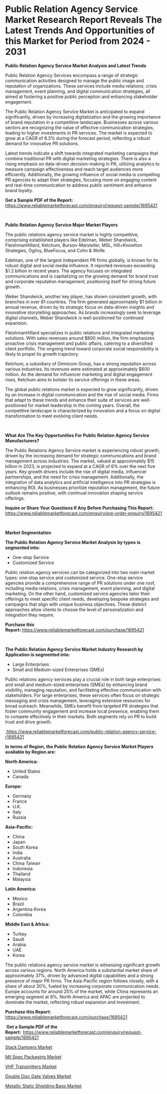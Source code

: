 <p><h1>Public Relation Agency Service Market Research Report Reveals The Latest Trends And Opportunities of this Market for Period from 2024 - 2031</h1></p><p><strong>Public Relation Agency Service Market Analysis and Latest Trends</strong></p>
<p><p>Public Relation Agency Services encompass a range of strategic communication activities designed to manage the public image and reputation of organizations. These services include media relations, crisis management, event planning, and digital communication strategies, all aimed at fostering a positive public perception and enhancing stakeholder engagement.</p><p>The Public Relation Agency Service Market is anticipated to expand significantly, driven by increasing digitalization and the growing importance of brand reputation in a competitive landscape. Businesses across various sectors are recognizing the value of effective communication strategies, leading to higher investments in PR services. The market is expected to grow at a CAGR of 6.3% during the forecast period, reflecting a robust demand for innovative PR solutions.</p><p>Latest trends indicate a shift towards integrated marketing campaigns that combine traditional PR with digital marketing strategies. There is also a rising emphasis on data-driven decision-making in PR, utilizing analytics to measure campaign effectiveness and reach target audiences more efficiently. Additionally, the growing influence of social media is compelling PR agencies to adapt their strategies, focusing more on engaging content and real-time communication to address public sentiment and enhance brand loyalty.</p></p>
<p><strong>Get a Sample PDF of the Report:&nbsp;</strong> <a href="https://www.reliablemarketforecast.com/enquiry/request-sample/1695421?utm_campaign=1144&utm_medium=2&utm_source=Github&utm_content=ia&utm_term=19102024&utm_id=public-relation-agency-service">https://www.reliablemarketforecast.com/enquiry/request-sample/1695421</a></p>
<p>&nbsp;</p>
<p><strong>Public Relation Agency Service Major Market Players</strong></p>
<p><p>The public relations agency service market is highly competitive, comprising established players like Edelman, Weber Shandwick, FleishmanHillard, Ketchum, Burson-Marsteller, MSL, Hill+Knowlton Strategies, Ogilvy, BlueFocus, and Cohn & Wolfe. </p><p>Edelman, one of the largest independent PR firms globally, is known for its robust digital and social media influence. It reported revenues exceeding $1.2 billion in recent years. The agency focuses on integrated communications and is capitalizing on the growing demand for brand trust and corporate reputation management, positioning itself for strong future growth.</p><p>Weber Shandwick, another key player, has shown consistent growth, with branches in over 81 countries. The firm generated approximately $1 billion in annual revenue, driven by its strategic focus on data-driven insights and innovative storytelling approaches. As brands increasingly seek to leverage digital channels, Weber Shandwick is well-positioned for continued expansion.</p><p>FleishmanHillard specializes in public relations and integrated marketing solutions. With sales revenues around $800 million, the firm emphasizes proactive crisis management and public affairs, catering to a diversified client portfolio. The ongoing trend toward corporate social responsibility is likely to propel its growth trajectory.</p><p>Ketchum, a subsidiary of Omnicom Group, has a strong reputation across various industries. Its revenues were estimated at approximately $600 million. As the demand for influencer marketing and digital engagement rises, Ketchum aims to bolster its service offerings in these areas.</p><p>The global public relations market is expected to grow significantly, driven by an increase in digital communication and the rise of social media. Firms that adapt to these trends and enhance their suite of services are well-positioned for market leadership in the coming years. Overall, the competitive landscape is characterized by innovation and a focus on digital transformation to meet evolving client needs.</p></p>
<p>&nbsp;</p>
<p><strong>What Are The Key Opportunities For Public Relation Agency Service Manufacturers?</strong></p>
<p><p>The Public Relations Agency Service market is experiencing robust growth, driven by the increasing demand for strategic communications and brand management across industries. The market, valued at approximately $15 billion in 2023, is projected to expand at a CAGR of 6% over the next five years. Key growth drivers include the rise of digital media, influencer partnerships, and the need for crisis management. Additionally, the integration of data analytics and artificial intelligence into PR strategies is enhancing ROI. As businesses prioritize reputation management, the future outlook remains positive, with continual innovation shaping service offerings.</p></p>
<p><strong>Inquire or Share Your Questions If Any Before Purchasing This Report:</strong> <a href="https://www.reliablemarketforecast.com/enquiry/pre-order-enquiry/1695421?utm_campaign=1144&utm_medium=2&utm_source=Github&utm_content=ia&utm_term=19102024&utm_id=public-relation-agency-service">https://www.reliablemarketforecast.com/enquiry/pre-order-enquiry/1695421</a></p>
<p>&nbsp;</p>
<p><strong>Market Segmentation</strong></p>
<p><strong>The Public Relation Agency Service Market Analysis by types is segmented into:</strong></p>
<p><ul><li>One-stop Service</li><li>Customized Service</li></ul></p>
<p><p>Public relation agency services can be categorized into two main market types: one-stop service and customized service. One-stop service agencies provide a comprehensive range of PR solutions under one roof, including media relations, crisis management, event planning, and digital marketing. On the other hand, customized service agencies tailor their offerings to meet specific client needs, developing bespoke strategies and campaigns that align with unique business objectives. These distinct approaches allow clients to choose the level of personalization and integration they require.</p></p>
<p><strong>Purchase this Report:&nbsp;</strong><a href="https://www.reliablemarketforecast.com/purchase/1695421?utm_campaign=1144&utm_medium=2&utm_source=Github&utm_content=ia&utm_term=19102024&utm_id=public-relation-agency-service">https://www.reliablemarketforecast.com/purchase/1695421</a></p>
<p>&nbsp;</p>
<p><strong>The Public Relation Agency Service Market Industry Research by Application is segmented into:</strong></p>
<p><ul><li>Large Enterprises</li><li>Small and Medium-sized Enterprises (SMEs)</li></ul></p>
<p><p>Public relations agency services play a crucial role in both large enterprises and small and medium-sized enterprises (SMEs) by enhancing brand visibility, managing reputation, and facilitating effective communication with stakeholders. For large enterprises, these services often focus on strategic messaging and crisis management, leveraging extensive resources for broad outreach. Meanwhile, SMEs benefit from targeted PR strategies that foster community engagement and increase local presence, enabling them to compete effectively in their markets. Both segments rely on PR to build trust and drive growth.</p></p>
<p><a href="https://www.reliablemarketforecast.com/public-relation-agency-service-r1695421?utm_campaign=1144&utm_medium=2&utm_source=Github&utm_content=ia&utm_term=19102024&utm_id=public-relation-agency-service">&nbsp;https://www.reliablemarketforecast.com/public-relation-agency-service-r1695421</a></p>
<p><strong>In terms of Region, the Public Relation Agency Service Market Players available by Region are:</strong></p>
<p>
    <p> <strong> North America: </strong>
        <ul>
            <li>United States</li>
            <li>Canada</li>
        </ul>
        </p> 
    <p> <strong> Europe: </strong>
        <ul>
            <li>Germany</li>
            <li>France</li>
            <li>U.K.</li>
            <li>Italy</li>
            <li>Russia</li>
        </ul>
        </p> 
    <p> <strong> Asia-Pacific: </strong>
        <ul>
            <li>China</li>
            <li>Japan</li>
            <li>South Korea</li>
            <li>India</li>
            <li>Australia</li>
            <li>China Taiwan</li>
            <li>Indonesia</li>
            <li>Thailand</li>
            <li>Malaysia</li>
        </ul>
        </p> 
    <p> <strong> Latin America: </strong>
        <ul>
            <li>Mexico</li>
            <li>Brazil</li>
            <li>Argentina Korea</li>
            <li>Colombia</li>
        </ul>
        </p> 
    <p> <strong> Middle East & Africa: </strong>
        <ul>
            <li>Turkey</li>
            <li>Saudi</li>
            <li>Arabia</li>
            <li>UAE</li>
            <li>Korea</li>
        </ul>
    </p>
    </p>
<p><p>The public relations agency service market is witnessing significant growth across various regions. North America holds a substantial market share of approximately 37%, driven by advanced digital capabilities and a strong presence of major PR firms. The Asia-Pacific region follows closely, with a share of about 30%, fueled by increasing corporate communication needs. Europe accounts for around 25% of the market, while China represents an emerging segment at 8%. North America and APAC are projected to dominate the market, reflecting robust expansion and investment.</p></p>
<p><strong>Purchase this Report: </strong><a href="https://www.reliablemarketforecast.com/purchase/1695421?utm_campaign=1144&utm_medium=2&utm_source=Github&utm_content=ia&utm_term=19102024&utm_id=public-relation-agency-service">https://www.reliablemarketforecast.com/purchase/1695421</a></p>
<p>&nbsp;<strong>Get a Sample PDF of the Report:&nbsp;&nbsp;</strong><a href="https://www.reliablemarketforecast.com/enquiry/request-sample/1695421?utm_campaign=1144&utm_medium=2&utm_source=Github&utm_content=ia&utm_term=19102024&utm_id=public-relation-agency-service">https://www.reliablemarketforecast.com/enquiry/request-sample/1695421</a></p>
<p><strong></strong></p>
<p><p><a href="https://issuu.com/reportprime-2/docs/stack-dampers-market-size-2030.pptx_7996215f88f435?utm_campaign=1144&utm_medium=2&utm_source=Github&utm_content=ia&utm_term=19102024&utm_id=public-relation-agency-service">Stack Dampers Market</a></p><p><a href="https://github.com/wendisyqf/Market-Research-Report-List-1/blob/main/mil-spec-packaging-market.md?utm_campaign=1144&utm_medium=2&utm_source=Github&utm_content=ia&utm_term=19102024&utm_id=public-relation-agency-service">Mil Spec Packaging Market</a></p><p><a href="https://www.linkedin.com/pulse/in-depth-vhf-transmitters-market-review-size-share-139cagr-hvgtc?utm_campaign=1144&utm_medium=2&utm_source=Github&utm_content=ia&utm_term=19102024&utm_id=public-relation-agency-service">VHF Transmitters Market</a></p><p><a href="https://issuu.com/reportprime-2/docs/double-disc-gate-valves-market-size_0871a0a0d1023f?utm_campaign=1144&utm_medium=2&utm_source=Github&utm_content=ia&utm_term=19102024&utm_id=public-relation-agency-service">Double Disc Gate Valves Market</a></p><p><a href="https://github.com/brindal51/Market-Research-Report-List-1/blob/main/metallic-static-shielding-bags-market.md?utm_campaign=1144&utm_medium=2&utm_source=Github&utm_content=ia&utm_term=19102024&utm_id=public-relation-agency-service">Metallic Static Shielding Bags Market</a></p></p>